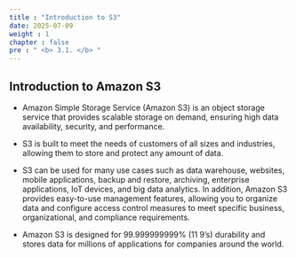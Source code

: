 ```yaml
---
title : "Introduction to S3"
date: 2025-07-09 
weight : 1 
chapter : false
pre : " <b> 3.1. </b> "
---
```

## Introduction to Amazon S3
- Amazon Simple Storage Service (Amazon S3) is an object storage service that provides scalable storage on demand, ensuring high data availability, security, and performance.

- S3 is built to meet the needs of customers of all sizes and industries, allowing them to store and protect any amount of data.

- S3 can be used for many use cases such as data warehouse, websites, mobile applications, backup and restore, archiving, enterprise applications, IoT devices, and big data analytics. In addition, Amazon S3 provides easy-to-use management features, allowing you to organize data and configure access control measures to meet specific business, organizational, and compliance requirements.

- Amazon S3 is designed for 99.999999999% (11 9’s) durability and stores data for millions of applications for companies around the world.

